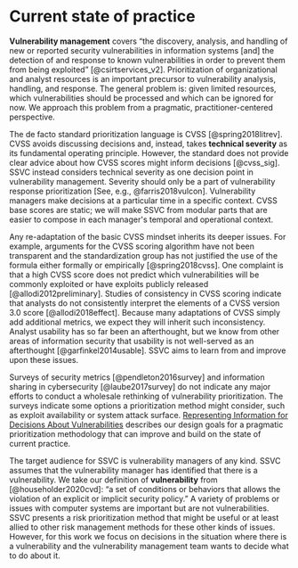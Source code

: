 

# Current state of practice

**Vulnerability management** covers “the discovery, analysis, and handling of new or reported security vulnerabilities in information systems \[and\] the detection of and response to known vulnerabilities in order to prevent them from being exploited” [@csirtservices_v2].
Prioritization of organizational and analyst resources is an important precursor to vulnerability analysis, handling, and response.
The general problem is: given limited resources, which vulnerabilities should be processed and which can be ignored for now. We approach this problem from a pragmatic, practitioner-centered perspective.

The de facto standard prioritization language is CVSS [@spring2018litrev].
CVSS avoids discussing decisions and, instead, takes **technical severity** as its fundamental operating principle.
However, the standard does not provide clear advice about how CVSS scores might inform decisions [@cvss_sig].
SSVC instead considers technical severity as one decision point in vulnerability management.
Severity should only be a part of vulnerability response prioritization [See, e.g., @farris2018vulcon].
Vulnerability managers make decisions at a particular time in a specific context.
CVSS base scores are static; we will make SSVC from modular parts that are easier to compose in each manager's temporal and operational context.

Any re-adaptation of the basic CVSS mindset inherits its deeper issues.
For example, arguments for the CVSS scoring algorithm have not been transparent and the standardization group has not justified the use of the formula either formally or empirically [@spring2018cvss].
One complaint is that a high CVSS score does not predict which vulnerabilities will be commonly exploited or have exploits publicly released [@allodi2012preliminary].
Studies of consistency in CVSS scoring indicate that analysts do not consistently interpret the elements of a CVSS version 3.0 score [@allodi2018effect].
Because many adaptations of CVSS simply add additional metrics, we expect they will inherit such inconsistency.
Analyst usability has so far been an afterthought, but we know from other areas of information security that usability is not well-served as an afterthought [@garfinkel2014usable].
SSVC aims to learn from and improve upon these issues.

Surveys of security metrics [@pendleton2016survey] and information sharing in cybersecurity [@laube2017survey] do not indicate any major efforts to conduct a wholesale rethinking of vulnerability prioritization.
The surveys indicate some options a prioritization method might consider, such as exploit availability or system attack surface.
[Representing Information for Decisions About Vulnerabilities](#representing-information-for-decisions-about-vulnerabilities) describes our design goals for a pragmatic prioritization methodology that can improve and build on the state of current practice.

The target audience for SSVC is vulnerability managers of any kind.
SSVC assumes that the vulnerability manager has identified that there is a vulnerability.
We take our definition of **vulnerability** from [@householder2020cvd]: “a set of conditions or behaviors that allows the violation of an explicit or implicit security policy.”
A variety of problems or issues with computer systems are important but are not vulnerabilities.
SSVC presents a risk prioritization method that might be useful or at least allied to other risk management methods for these other kinds of issues.
However, for this work we focus on decisions in the situation where there is a vulnerability and the vulnerability management team wants to decide what to do about it.
